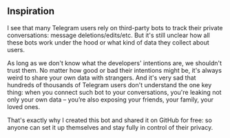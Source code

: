 ## Inspiration
I see that many Telegram users rely on third-party bots to track their private conversations: message deletions/edits/etc. But it's still unclear how all these bots work under the hood or what kind of data they collect about users.

As long as we don't know what the developers' intentions are, we shouldn't trust them. No matter how good or bad their intentions might be, it's always weird to share your own data with strangers. And it's very sad that hundreds of thousands of Telegram users don't understand the one key thing: when you connect such bot to your conversations, you're leaking not only your own data – you’re also exposing your friends, your family, your loved ones.

That's exactly why I created this bot and shared it on GitHub for free: so anyone can set it up themselves and stay fully in control of their privacy.  